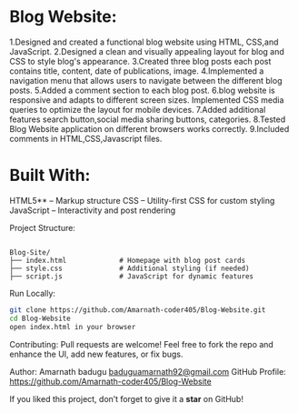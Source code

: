 
Blog Website:
=============
1.Designed and created a functional blog website using HTML, CSS,and JavaScript.
2.Designed a clean and visually appealing layout for blog and CSS to style blog's appearance. 
3.Created three blog posts each post contains title, content, date of publications, image.
4.Implemented a navigation menu that allows users to navigate between the different blog posts.
5.Added a comment section to each blog post.
6.blog website is responsive and adapts to different screen sizes. Implemented CSS media queries to optimize the layout for mobile devices.
7.Added additional features search button,social media sharing buttons, categories.
8.Tested Blog Website application on different browsers works correctly.
9.Included comments in HTML,CSS,Javascript files.



Built With:
===========

HTML5** – Markup structure
CSS – Utility-first CSS for custom styling
JavaScript – Interactivity and post rendering


Project Structure:

```

Blog-Site/
├── index.html             # Homepage with blog post cards
├── style.css              # Additional styling (if needed)
├── script.js              # JavaScript for dynamic features
````

Run Locally:

```bash
git clone https://github.com/Amarnath-coder405/Blog-Website.git
cd Blog-Website
open index.html in your browser
````

Contributing:
Pull requests are welcome!
Feel free to fork the repo and enhance the UI, add new features, or fix bugs.


Author:
Amarnath badugu
baduguamarnath92@gmail.com
GitHub Profile: https://github.com/Amarnath-coder405/Blog-Website

If you liked this project, don’t forget to give it a **star** on GitHub!



